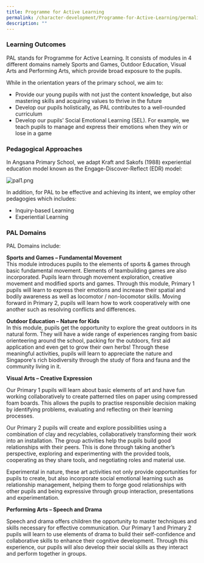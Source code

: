 ```yaml
---
title: Programme for Active Learning
permalink: /character-development/Programme-for-Active-Learning/permalink
description: ""
---
```

### Learning Outcomes

PAL stands for Programme for Active Learning. It consists of modules in 4 different domains namely Sports and Games, Outdoor Education, Visual Arts and Performing Arts, which provide broad exposure to the pupils.

While in the orientation years of the primary school, we aim to:

*   Provide our young pupils with not just the content knowledge, but also mastering skills and acquiring values to thrive in the future
*   Develop our pupils holistically, as PAL contributes to a well-rounded curriculum
*   Develop our pupils’ Social Emotional Learning (SEL). For example, we teach pupils to manage and express their emotions when they win or lose in a game

### Pedagogical Approaches

In Angsana Primary School, we adapt Kraft and Sakofs (1988) experiential education model known as the Engage-Discover-Reflect (EDR) model: 

![pal1.png](https://angsanapri.moe.edu.sg/qql/slot/u167/our_student_development/pal/pal1.png "Pedagogical Approaches")

In addition, for PAL to be effective and achieving its intent, we employ other pedagogies which includes:

*   Inquiry-based Learning
*   Experiential Learning

### PAL Domains

PAL Domains include:

**Sports and Games – Fundamental Movement**  
This module introduces pupils to the elements of sports & games through basic fundamental movement. Elements of teambuilding games are also incorporated. Pupils learn through movement exploration, creative movement and modified sports and games. Through this module, Primary 1 pupils will learn to express their emotions and increase their spatial and bodily awareness as well as locomotor / non-locomotor skills. Moving forward in Primary 2, pupils will learn how to work cooperatively with one another such as resolving conflicts and differences.

**Outdoor Education – Nature for Kids**  
In this module, pupils get the opportunity to explore the great outdoors in its natural form. They will have a wide range of experiences ranging from basic orienteering around the school, packing for the outdoors, first aid application and even get to grow their own herbs! Through these meaningful activities, pupils will learn to appreciate the nature and Singapore's rich biodiversity through the study of flora and fauna and the community living in it.

**Visual Arts – Creative Expression**

Our Primary 1 pupils will learn about basic elements of art and have fun working collaboratively to create patterned tiles on paper using compressed foam boards. This allows the pupils to practise responsible decision making by identifying problems, evaluating and reflecting on their learning processes.

Our Primary 2 pupils will create and explore possibilities using a combination of clay and recyclables, collaboratively transforming their work into an installation. The group activities help the pupils build good relationships with their peers. This is done through taking another’s perspective, exploring and experimenting with the provided tools, cooperating as they share tools, and negotiating roles and material use.

Experimental in nature, these art activities not only provide opportunities for pupils to create, but also incorporate social emotional learning such as relationship management, helping them to forge good relationships with other pupils and being expressive through group interaction, presentations and experimentation.

  

**Performing Arts – Speech and Drama**  

Speech and drama offers children the opportunity to master techniques and skills necessary for effective communication. Our Primary 1 and Primary 2 pupils will learn to use elements of drama to build their self-confidence and collaborative skills to enhance their cognitive development. Through this experience, our pupils will also develop their social skills as they interact and perform together in groups.